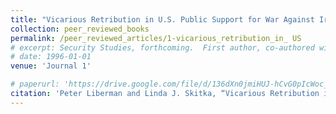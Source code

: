 ```yaml
---
title: "Vicarious Retribution in U.S. Public Support for War Against Iraq"
collection: peer_reviewed_books
permalink: /peer_reviewed_articles/1-vicarious_retribution_in_ US
# excerpt: Security Studies, forthcoming.  First author, co-authored with Linda J.'
# date: 1996-01-01
venue: 'Journal 1'

# paperurl: 'https://drive.google.com/file/d/136dXn0jmiHUJ-hCvG0pIcWoc_MmheJTV/view?usp=sharing'
citation: 'Peter Liberman and Linda J. Skitka, “Vicarious Retribution in U.S. Public Support for War Against Iraq,” <i>Security Studies</i>, forthcoming.'
---
```


<!-- [Download paper here](http://academicpages.github.io/files/paper1.pdf) -->

<!-- Recommended citation: Your Name, You. (2009). "Paper Title Number 1." <i>Journal 1</i>. 1(1). -->
